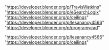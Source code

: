 "https://developer.blender.org/p/TravisWatkins"
"https://developer.blender.org/p/eSearchLogix"
"https://developer.blender.org/p/ceilings"
"https://developer.blender.org/p/lesanancy4566"
"https://developer.blender.org/p/programycad"
 
"https://developer.blender.org/p/lesanancy4566"
"https://developer.blender.org/p/ceilings"
 
